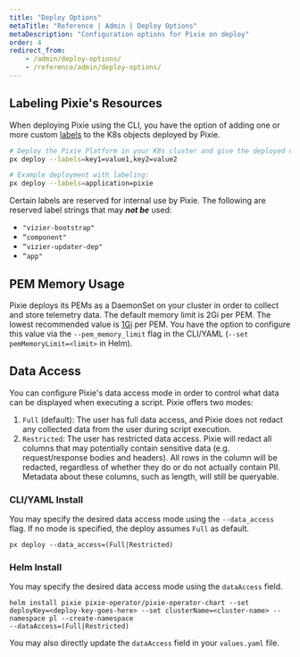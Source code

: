 ```yaml
---
title: "Deploy Options"
metaTitle: "Reference | Admin | Deploy Options"
metaDescription: "Configuration options for Pixie on deploy"
order: 4
redirect_from:
    - /admin/deploy-options/
    - /reference/admin/deploy-options/
---
```


## Labeling Pixie's Resources

When deploying Pixie using the CLI, you have the option of adding one or more custom [labels](https://kubernetes.io/docs/concepts/overview/working-with-objects/labels/) to the K8s objects deployed by Pixie.

``` bash
# Deploy the Pixie Platform in your K8s cluster and give the deployed objects label(s)
px deploy --labels=key1=value1,key2=value2

# Example deployment with labeling:
px deploy --labels=application=pixie
```

Certain labels are reserved for internal use by Pixie. The following are reserved label strings that may _**not be**_ used:

- `"vizier-bootstrap"`
- `“component"`
- `“vizier-updater-dep"`
- `“app"`

## PEM Memory Usage

Pixie deploys its PEMs as a DaemonSet on your cluster in order to collect and store telemetry data. The default memory limit is 2Gi per PEM. The lowest recommended value is [1Gi](/installing-pixie/requirements/#memory) per PEM. You have the option to configure this value via the `--pem_memory_limit` flag in the CLI/YAML (`--set pemMemoryLimit=<limit>` in Helm).

## Data Access

You can configure Pixie's data access mode in order to control what data can be displayed when executing a script.
Pixie offers two modes:

1. `Full` (default): The user has full data access, and Pixie does not redact any collected data from the user during script execution.
2. `Restricted`: The user has restricted data access. Pixie will redact all columns that may potentially contain sensitive data (e.g. request/response bodies and headers). All rows in the column will be redacted, regardless of whether they do or do not actually contain PII.  Metadata about these columns, such as length, will still be queryable.

### CLI/YAML Install

You may specify the desired data access mode using the `--data_access` flag. If no mode is specified, the deploy assumes `Full` as default.

```
px deploy --data_access=(Full|Restricted)
```

### Helm Install

You may specify the desired data access mode using the `dataAccess` field.

```
helm install pixie pixie-operator/pixie-operator-chart --set deployKey=<deploy-key-goes-here> --set clusterName=<cluster-name> --namespace pl --create-namespace
--dataAccess=(Full|Restricted)
```

You may also directly update the `dataAccess` field in your `values.yaml` file.
